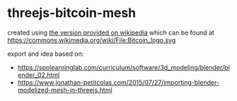 # threejs-bitcoin-mesh
created using [the version provided on wikipedia](https://upload.wikimedia.org/wikipedia/commons/4/46/Bitcoin.svg) which can be found at https://commons.wikimedia.org/wiki/File:Bitcoin_logo.svg  

export and idea based on:
- https://spolearninglab.com/curriculum/software/3d_modeling/blender/blender_02.html
- https://www.jonathan-petitcolas.com/2015/07/27/importing-blender-modelized-mesh-in-threejs.html
